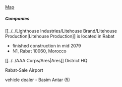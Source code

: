 [Map](https://www.google.com/maps/@34.089455,-6.8713547,10z/data=!4m2!6m1!1s1hLRIdVFrhMDA6TWswTy2vL6BZeSvotPM?hl=en)

##### Companies
[[../../Lighthouse Industries/Litehouse Brand/Litehouse Production|Litehouse Production]] is located in Rabat
- finished construction in mid 2079
- N1, Rabat 10060, Morocco

[[../../AAA Corps/Ares|Ares]] District HQ

Rabat-Sale Airport

vehicle dealer -  Basim Antar (5)